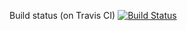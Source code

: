 Build status (on Travis CI) [![Build Status](https://travis-ci.org/LucasThompson/vamp-js.svg?branch=master)](https://travis-ci.org/LucasThompson/vamp-js/)

